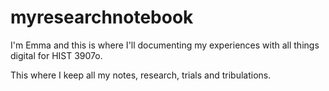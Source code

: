 # myresearchnotebook

I'm Emma and this is where I'll documenting my experiences with all things digital for HIST 3907o.

This where I keep all my notes, research, trials and tribulations. 

